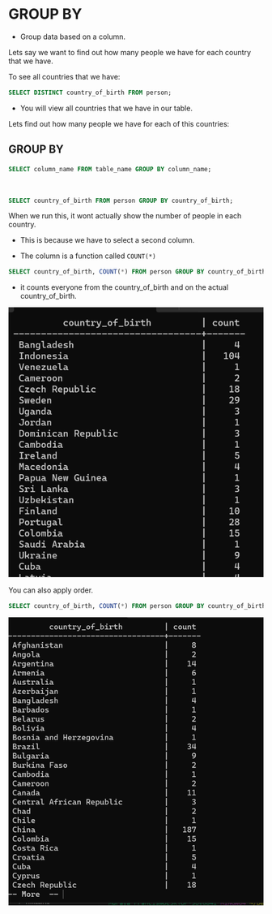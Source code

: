 # GROUP BY

- Group data based on a column.

Lets say we want to find out how many people we have for each country that we have.
 
 To see all countries that we have:


 ```SQL
 SELECT DISTINCT country_of_birth FROM person;
 ```

 - You will view all countries that we have in our table.

 Lets find out how many people we have for each of this countries:

 ## GROUP BY

 ```sql
 SELECT column_name FROM table_name GROUP BY column_name;
 ```

 <br />

 ```sql
 SELECT country_of_birth FROM person GROUP BY country_of_birth;
 ```

 When we run this, it wont actually show the number of people in each country. 

 - This is because we have to select a second column.

 - The column is a function called `COUNT(*)`

 ```SQL
 SELECT country_of_birth, COUNT(*) FROM person GROUP BY country_of_birth;
 ```

 - it counts everyone from the country_of_birth and on the actual country_of_birth. 

 <img src="./img/cb.png" alt="cb">

  You can also apply order.

  ```sql
  SELECT country_of_birth, COUNT(*) FROM person GROUP BY country_of_birth ORDER BY country_of_birth;
  ```

  <img src="./img/co.png" alt="cb">

  